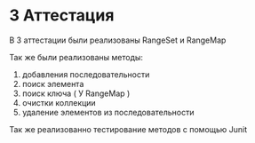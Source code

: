 # 3 Аттестация
В 3 аттестации были реализованы RangeSet и RangeMap

Так же были реализованы методы:
1) добавления последовательности
2) поиск элемента
3) поиск ключа ( У RangeMap ) 
4) очистки коллекции 
5) удаление элементов из последовательности 

Так же реализованно тестирование методов с помощью Junit


